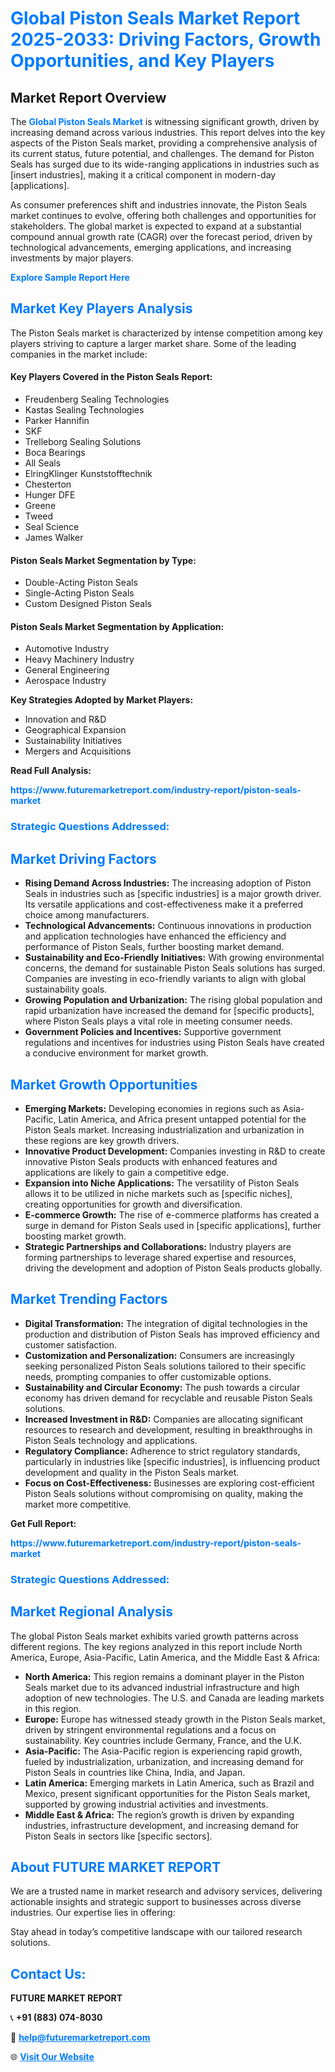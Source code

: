 <h1 style="color: #007BFF;">Global Piston Seals Market Report 2025-2033: Driving Factors, Growth Opportunities, and Key Players</h1>

<section id="overview">
<h2>Market Report Overview</h2>
<p>The <a href="https://www.futuremarketreport.com/industry-report/piston-seals-market" style="color: #007BFF; text-decoration: none;"><strong>Global Piston Seals Market</strong></a> is witnessing significant growth, driven by increasing demand across various industries. This report delves into the key aspects of the Piston Seals market, providing a comprehensive analysis of its current status, future potential, and challenges. The demand for Piston Seals has surged due to its wide-ranging applications in industries such as [insert industries], making it a critical component in modern-day [applications].</p>
<p>As consumer preferences shift and industries innovate, the Piston Seals market continues to evolve, offering both challenges and opportunities for stakeholders. The global market is expected to expand at a substantial compound annual growth rate (CAGR) over the forecast period, driven by technological advancements, emerging applications, and increasing investments by major players.</p>
</section>

<section id="overview">
<p><a href="https://www.futuremarketreport.com/request-sample/reportId=50969" style="color: #007BFF; text-decoration: none;"><strong>Explore Sample Report Here</strong></a></p>
</section>

<section id="key-players">
<h2 style="color: #007BFF;">Market Key Players Analysis</h2>
<p>The Piston Seals market is characterized by intense competition among key players striving to capture a larger market share. Some of the leading companies in the market include:</p>
<h4>Key Players Covered in the Piston Seals Report:</h4>
<ul><li>Freudenberg Sealing Technologies</li><li>Kastas Sealing Technologies</li><li>Parker Hannifin</li><li>SKF</li><li>Trelleborg Sealing Solutions</li><li>Boca Bearings</li><li>All Seals</li><li>ElringKlinger Kunststofftechnik</li><li>Chesterton</li><li>Hunger DFE</li><li>Greene</li><li>Tweed</li><li>Seal Science</li><li>James Walker</li></ul>
<h4>Piston Seals Market Segmentation by Type:</h4>
<ul><li>Double-Acting Piston Seals</li><li>Single-Acting Piston Seals</li><li>Custom Designed Piston Seals</li></ul>

<h4>Piston Seals Market Segmentation by Application:</h4>
<ul><li>Automotive Industry</li><li>Heavy Machinery Industry</li><li>General Engineering</li><li>Aerospace Industry</li></ul>
<p><strong>Key Strategies Adopted by Market Players:</strong></p>
<ul>
<li>Innovation and R&D</li>
<li>Geographical Expansion</li>
<li>Sustainability Initiatives</li>
<li>Mergers and Acquisitions</li>
</ul>
</section>

<section>
<p><strong>Read Full Analysis: </strong></p><a href="https://www.futuremarketreport.com/industry-report/piston-seals-market" style="color: #007BFF; text-decoration: none;"><strong>https://www.futuremarketreport.com/industry-report/piston-seals-market</strong></a>
<h3 style="color: #007BFF;">Strategic Questions Addressed:</h3>
</section>

<section id="driving-factors">
<h2 style="color: #007BFF;">Market Driving Factors</h2>
<ul>
<li><strong>Rising Demand Across Industries:</strong> The increasing adoption of Piston Seals in industries such as [specific industries] is a major growth driver. Its versatile applications and cost-effectiveness make it a preferred choice among manufacturers.</li>
<li><strong>Technological Advancements:</strong> Continuous innovations in production and application technologies have enhanced the efficiency and performance of Piston Seals, further boosting market demand.</li>
<li><strong>Sustainability and Eco-Friendly Initiatives:</strong> With growing environmental concerns, the demand for sustainable Piston Seals solutions has surged. Companies are investing in eco-friendly variants to align with global sustainability goals.</li>
<li><strong>Growing Population and Urbanization:</strong> The rising global population and rapid urbanization have increased the demand for [specific products], where Piston Seals plays a vital role in meeting consumer needs.</li>
<li><strong>Government Policies and Incentives:</strong> Supportive government regulations and incentives for industries using Piston Seals have created a conducive environment for market growth.</li>
</ul>
</section>

<section id="growth-opportunities">
<h2 style="color: #007BFF;">Market Growth Opportunities</h2>
<ul>
<li><strong>Emerging Markets:</strong> Developing economies in regions such as Asia-Pacific, Latin America, and Africa present untapped potential for the Piston Seals market. Increasing industrialization and urbanization in these regions are key growth drivers.</li>
<li><strong>Innovative Product Development:</strong> Companies investing in R&D to create innovative Piston Seals products with enhanced features and applications are likely to gain a competitive edge.</li>
<li><strong>Expansion into Niche Applications:</strong> The versatility of Piston Seals allows it to be utilized in niche markets such as [specific niches], creating opportunities for growth and diversification.</li>
<li><strong>E-commerce Growth:</strong> The rise of e-commerce platforms has created a surge in demand for Piston Seals used in [specific applications], further boosting market growth.</li>
<li><strong>Strategic Partnerships and Collaborations:</strong> Industry players are forming partnerships to leverage shared expertise and resources, driving the development and adoption of Piston Seals products globally.</li>
</ul>
</section>

<section id="trending-factors">
<h2 style="color: #007BFF;">Market Trending Factors</h2>
<ul>
<li><strong>Digital Transformation:</strong> The integration of digital technologies in the production and distribution of Piston Seals has improved efficiency and customer satisfaction.</li>
<li><strong>Customization and Personalization:</strong> Consumers are increasingly seeking personalized Piston Seals solutions tailored to their specific needs, prompting companies to offer customizable options.</li>
<li><strong>Sustainability and Circular Economy:</strong> The push towards a circular economy has driven demand for recyclable and reusable Piston Seals solutions.</li>
<li><strong>Increased Investment in R&D:</strong> Companies are allocating significant resources to research and development, resulting in breakthroughs in Piston Seals technology and applications.</li>
<li><strong>Regulatory Compliance:</strong> Adherence to strict regulatory standards, particularly in industries like [specific industries], is influencing product development and quality in the Piston Seals market.</li>
<li><strong>Focus on Cost-Effectiveness:</strong> Businesses are exploring cost-efficient Piston Seals solutions without compromising on quality, making the market more competitive.</li>
</ul>
</section>

<section>
<p><strong>Get Full Report: </strong></p><a href="https://www.futuremarketreport.com/industry-report/piston-seals-market" style="color: #007BFF; text-decoration: none;"><strong>https://www.futuremarketreport.com/industry-report/piston-seals-market</strong></a>
<h3 style="color: #007BFF;">Strategic Questions Addressed:</h3>
</section>


<section id="regional-analysis">
<h2 style="color: #007BFF;">Market Regional Analysis</h2>
<p>The global Piston Seals market exhibits varied growth patterns across different regions. The key regions analyzed in this report include North America, Europe, Asia-Pacific, Latin America, and the Middle East & Africa:</p>
<ul>
<li><strong>North America:</strong> This region remains a dominant player in the Piston Seals market due to its advanced industrial infrastructure and high adoption of new technologies. The U.S. and Canada are leading markets in this region.</li>
<li><strong>Europe:</strong> Europe has witnessed steady growth in the Piston Seals market, driven by stringent environmental regulations and a focus on sustainability. Key countries include Germany, France, and the U.K.</li>
<li><strong>Asia-Pacific:</strong> The Asia-Pacific region is experiencing rapid growth, fueled by industrialization, urbanization, and increasing demand for Piston Seals in countries like China, India, and Japan.</li>
<li><strong>Latin America:</strong> Emerging markets in Latin America, such as Brazil and Mexico, present significant opportunities for the Piston Seals market, supported by growing industrial activities and investments.</li>
<li><strong>Middle East & Africa:</strong> The region’s growth is driven by expanding industries, infrastructure development, and increasing demand for Piston Seals in sectors like [specific sectors].</li>
</ul>
</section>

<footer>
<h2 style="color: #007BFF;">About FUTURE MARKET REPORT</h2>
<p>We are a trusted name in market research and advisory services, delivering actionable insights and strategic support to businesses across diverse industries. Our expertise lies in offering:</p>

<p>Stay ahead in today’s competitive landscape with our tailored research solutions.</p>

<h2 style="color: #007BFF;">Contact Us:</h2>
<p><strong>FUTURE MARKET REPORT</strong></p>
<p>📞 <strong>+91 (883) 074-8030</strong></p>
<p>📧 <strong><a href="mailto:help@futuremarketreport.com" style="color: #007BFF;">help@futuremarketreport.com</a></strong></p>
<p>🌐 <strong><a href="https://www.futuremarketreport.com/" style="color: #007BFF;">Visit Our Website</a></strong></p>
</footer>